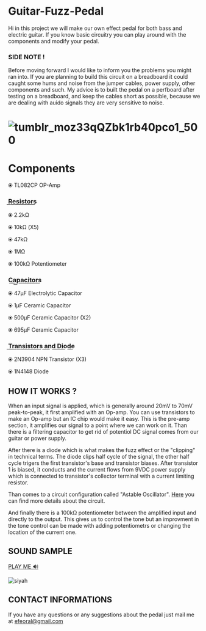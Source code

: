  # Guitar-Fuzz-Pedal
Hi in this project we will make our own effect pedal for both bass and electric guitar. If you know basic circuitry you can play around with the components and modify your pedal.


### **SIDE NOTE !** 
Before moving forward I would like to inform you the problems you might ran into. If you are planning to build this circuit on a breadboard it could caught some hums and noise from the jumper cables, power supply, other components and such. My advice is to built the pedal on a perfboard after testing on a breadboard, and keep the cables short as possible, because we are dealing with auido signals they are very sensitive to noise.


# ![tumblr_moz33qQZbk1rb40pco1_500](https://user-images.githubusercontent.com/88151522/140549379-20ec19a7-656e-47d0-a674-833537668868.gif) 
 
 



# Components

⦿ TL082CP OP-Amp

### R͟e͟s͟i͟s͟t͟o͟r͟s͟
⦿ 2.2kΩ

⦿ 10kΩ (X5)

⦿ 47kΩ

⦿ 1MΩ

⦿ 100kΩ Potentiometer
### C͟a͟p͟a͟c͟i͟t͟o͟r͟s͟

⦿ 47µF Electrolytic Capacitor

⦿ 1µF Ceramic Capacitor

⦿ 500µF Ceramic Capacitor (X2) 

⦿ 695µF Ceramic Capacitor

### T͟r͟a͟n͟s͟i͟s͟t͟o͟r͟s͟ a͟n͟d͟ D͟i͟o͟d͟e͟
⦿ 2N3904 NPN Transistor (X3)

⦿ 1N4148 Diode


## HOW IT WORKS ?

When an input signal is applied, which is generally around 20mV to 70mV peak-to-peak, it first amplified with an Op-amp. You can use transistors to make an Op-amp but an IC chip would make it easy. This is the pre-amp section, it amplifies our signal to a point where we can work on it. Than there is a filtering capacitor to get rid of potentiol DC signal comes from our guitar or power supply. 

After there is a diode which is what makes the fuzz effect or the "clipping" in technical terms. The diode clips half cycle of the signal, the other half cycle trigers the first transistor's base and transistor biases. After transistor 1 is biased, it conducts and the current flows from 9VDC power supply which is connected to transistor's collector terminal with a current limiting resistor. 

Than comes to a circuit configuration called "Astable Oscillator". [Here](https://www.electronics-tutorials.ws/waveforms/astable.html) you can find more details about the circuit. 

And finally there is a 100kΩ potentiometer between the amplified input and directly to the output. This gives us to control the tone but an improvment in the tone control can be made with adding potentiometrs or changing the location of the current one.


## SOUND SAMPLE

[PLAY ME 🔊](https://drive.google.com/file/d/1Uqip_gwYu2IV7IQHH9KoIrQLA92Qiu3O/view?usp=sharing)




![siyah](https://user-images.githubusercontent.com/88151522/140613144-f5aaffcb-3181-45e8-aebc-bd96dc6349b8.gif)



## CONTACT INFORMATIONS

If you have any questions or any suggestions about the pedal just mail me at efeoral@gmail.com
